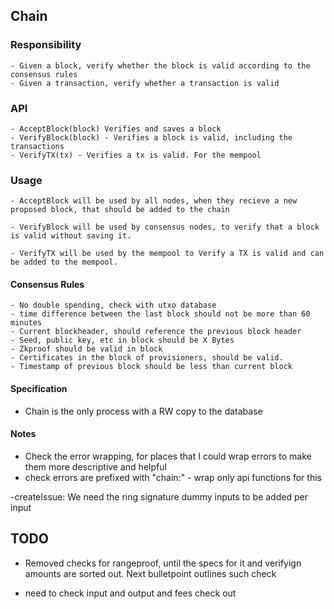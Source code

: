 ## Chain

### Responsibility

    - Given a block, verify whether the block is valid according to the consensus rules
    - Given a transaction, verify whether a transaction is valid

### API

    - AcceptBlock(block) Verifies and saves a block
    - VerifyBlock(block) - Verifies a block is valid, including the transactions
    - VerifyTX(tx) - Verifies a tx is valid. For the mempool

### Usage

    - AcceptBlock will be used by all nodes, when they recieve a new proposed block, that should be added to the chain

    - VerifyBlock will be used by consensus nodes, to verify that a block is valid without saving it.

    - VerifyTX will be used by the mempool to Verify a TX is valid and can be added to the mempool.

#### Consensus Rules

    - No double spending, check with utxo database
    - time difference between the last block should not be more than 60 minutes
    - Current blockheader, should reference the previous block header
    - Seed, public key, etc in block should be X Bytes
    - Zkproof should be valid in block
    - Certificates in the block of provisioners, should be valid.
    - Timestamp of previous block should be less than current block


#### Specification

- Chain is the only process with a RW copy to the database


#### Notes
 
- Check the error wrapping, for places that I could wrap errors to make them more descriptive and helpful
- check errors are prefixed with "chain:" - wrap only api functions for this

-createIssue: We need the ring signature dummy inputs to be added per input

## TODO

- Removed checks for rangeproof, until the specs for it and verifyign amounts are sorted out. Next bulletpoint outlines such check

- need to check input and output and fees check out